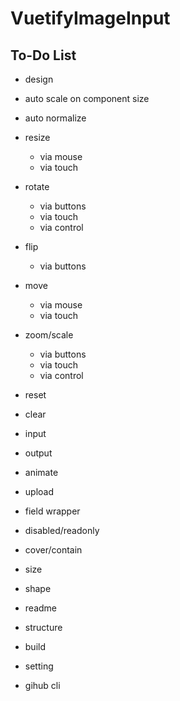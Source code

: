 # VuetifyImageInput

## To-Do List

- design
- auto scale on component size
- auto normalize
- resize
  - via mouse
  - via touch
- rotate
  - via buttons
  - via touch
  - via control
- flip
  - via buttons
- move
  - via mouse
  - via touch
- zoom/scale
  - via buttons
  - via touch
  - via control
- reset
- clear
- input
- output
- animate
- upload
- field wrapper
- disabled/readonly
- cover/contain
- size
- shape

- readme
- structure
- build
- setting
- gihub cli
